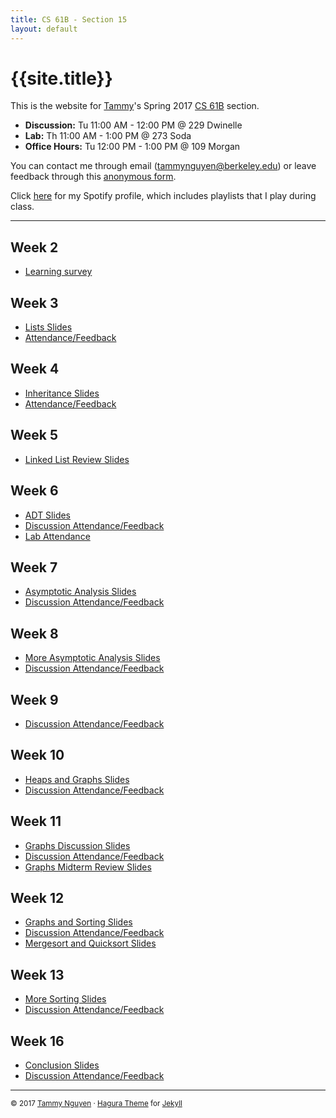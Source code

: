 ```yaml
---
title: CS 61B - Section 15
layout: default
---
```


# {{site.title}}

This is the website for [Tammy](http://tmmydngyn.com)'s Spring 2017
[CS 61B](http://datastructur.es) section.  

- **Discussion:** Tu 11:00 AM - 12:00 PM @ 229 Dwinelle 
- **Lab:** Th 11:00 AM - 1:00 PM @ 273 Soda 
- **Office Hours:** Tu 12:00 PM - 1:00 PM @ 109 Morgan 

You can contact me through email (tammynguyen@berkeley.edu) or leave feedback through this [anonymous form][anon-feedback].

Click [here][spotify] for my Spotify profile, which includes playlists that I play during class. 

- - -

## Week 2
- [Learning survey][learning-survey]

## Week 3
- [Lists Slides][lists]
- [Attendance/Feedback][disc3-attendance]

## Week 4
- [Inheritance Slides][inheritance]
- [Attendance/Feedback][disc4-attendance]

## Week 5
- [Linked List Review Slides][linked-lists]

## Week 6
- [ADT Slides][adt]
- [Discussion Attendance/Feedback][disc6-attendance]
- [Lab Attendance][lab6-attendance]

## Week 7
- [Asymptotic Analysis Slides][asymptotic-analysis]
- [Discussion Attendance/Feedback][disc7-attendance]

## Week 8
- [More Asymptotic Analysis Slides][asymptotic-analysis-2]
- [Discussion Attendance/Feedback][disc8-attendance]

## Week 9
- [Discussion Attendance/Feedback][disc9-attendance]

## Week 10
- [Heaps and Graphs Slides][heaps-graphs]
- [Discussion Attendance/Feedback][disc10-attendance]

## Week 11
- [Graphs Discussion Slides][graphs]
- [Discussion Attendance/Feedback][disc11-attendance]
- [Graphs Midterm Review Slides][graphs-review]

## Week 12
- [Graphs and Sorting Slides][graphs-sorting]
- [Discussion Attendance/Feedback][disc12-attendance]
- [Mergesort and Quicksort Slides][merge-quick]

## Week 13
- [More Sorting Slides][more-sorting]
- [Discussion Attendance/Feedback][disc13-attendance]

## Week 16
- [Conclusion Slides][conclusion]
- [Discussion Attendance/Feedback][disc14-attendance]

[spotify]: https://play.spotify.com/user/tmmydngyn

[anon-feedback]: https://goo.gl/forms/jdh0sAyOIID2i0DN2
[learning-survey]: https://docs.google.com/a/berkeley.edu/forms/d/e/1FAIpQLSfV2NCmBuvC9VmNfzEQA-Ct-a-f0ZKemdyto7dy6SrcvTamDQ/viewform

[lists]: https://docs.google.com/a/berkeley.edu/presentation/d/19LYmDUeU9UbLqNZotIQWL81flsJd9ku3PZsFr7-zcKA/edit?usp=sharing
[inheritance]: https://docs.google.com/a/berkeley.edu/presentation/d/1rfq3dk6jauJere2i7q5x1g_htplXjQFMSp-2t9Uzjkk/edit?usp=sharing
[linked-lists]: https://docs.google.com/a/berkeley.edu/presentation/d/1-OEdsVpyGT1GLvfQkA5Csa7qGxIMjLrSXyaNeNvi8sc/edit?usp=sharing
[adt]: https://docs.google.com/a/berkeley.edu/presentation/d/1aRa8SiQgIp5MM5pSwF3_-8I-nc1L_J2MKtbcgzQdEnw/edit?usp=sharing
[asymptotic-analysis]: https://docs.google.com/a/berkeley.edu/presentation/d/1bmcay-dSXrHtI40oGPBnkVC5NlsHT5oygoesgTZD6OY/edit?usp=sharing
[asymptotic-analysis-2]: https://docs.google.com/a/berkeley.edu/presentation/d/1A-HbmWLcKt4m4xqDIuqb31qSjrtSojUIsSvZL9V0aIM/edit?usp=sharing
[heaps-graphs]: https://docs.google.com/a/berkeley.edu/presentation/d/1f7_VT3MMRguJlpLBwLt5Hqf73T_zZrVVpexuPC3Pcig/edit?usp=sharing
[graphs]: https://docs.google.com/a/berkeley.edu/presentation/d/1xFkfUf-rmwmOs02YJ-WN1qXoVdJwNarvNzwhsonh2c0/edit?usp=sharing
[graphs-review]: https://docs.google.com/a/berkeley.edu/presentation/d/1G45WOhxFsEKNCS7MrX2VDR86FCNXJf222t7u3yc1dZo/edit?usp=sharing
[graphs-sorting]: https://docs.google.com/a/berkeley.edu/presentation/d/13RnWg19bCkjvK0EEtAHbdniQbo-kV1386nsn6fOHVZE/edit?usp=sharing
[more-sorting]: https://docs.google.com/a/berkeley.edu/presentation/d/1UPoIHFgM7G8XlV7XaHaYnPOU-iVv3GWDkFVTSyFqSO0/edit?usp=sharing
[conclusion]: https://docs.google.com/a/berkeley.edu/presentation/d/1UDYggmgBkXkYDkVIdohB0AO80NbqF9DanY5gFRX49do/edit?usp=sharing

[merge-quick]: https://docs.google.com/a/berkeley.edu/presentation/d/13H96mr6YaSHPCnnYfAuW0gKW8AajzhiBi0-9uNYj9Bo/edit?usp=sharing

[disc3-attendance]: https://docs.google.com/a/berkeley.edu/forms/d/e/1FAIpQLScBxYpLqcgFR5q2xFOzx_d7-0uxZ9OhRxcDnQ2EqMS8kMcukg/viewform
[disc4-attendance]: https://docs.google.com/a/berkeley.edu/forms/d/e/1FAIpQLSdM7EV3lBP06MZG-bJHkNxVSRErMV6_EzgPxjyK7wCtWIgCiA/viewform
[disc6-attendance]: https://docs.google.com/a/berkeley.edu/forms/d/e/1FAIpQLSf2Ht7Zgd526PdmMstWc-HY1uyi1rZY4t5ZjOR2-lpAkhmkKg/viewform
[disc7-attendance]: https://docs.google.com/a/berkeley.edu/forms/d/e/1FAIpQLSfyqhzKwG_2S76HHFLsO0YbyOjBOrpM47cNLEImAUDALTfU8A/viewform
[disc8-attendance]: https://docs.google.com/a/berkeley.edu/forms/d/e/1FAIpQLSfrbfTVCDWJtPfajGL9TvMPAwyDCRJuCXv-E5Mw3-_iLdMYrg/viewform
[disc9-attendance]: https://docs.google.com/a/berkeley.edu/forms/d/e/1FAIpQLSfJMAHF-X6fL2f9xYikz5kgo9GjX6zUTM89fmym_p7n-UV4uw/viewform?usp=sf_link
[disc10-attendance]: https://docs.google.com/a/berkeley.edu/forms/d/e/1FAIpQLSdVYC92S1HCfMVFiDETxCd8tqPr5NYuGBtsTWRGvj4-o9yw-A/viewform?usp=sf_link
[disc11-attendance]: https://docs.google.com/a/berkeley.edu/forms/d/e/1FAIpQLSeC2_TT8OgnKWmJLmaY6-bkmYXnqyKnA60-z-wnAl-gkif0fw/viewform?usp=sf_link
[disc12-attendance]: https://docs.google.com/a/berkeley.edu/forms/d/e/1FAIpQLSfYTaeS8bbOQnA3k_q_hsXaNJ63YVtmx_pOo-s5txVvGNaOCA/viewform?usp=sf_link
[disc13-attendance]: https://docs.google.com/a/berkeley.edu/forms/d/e/1FAIpQLSeQ6xouWZ7t9PoQ7nJBCt0kYh595cuPIqOM3oMFSq57gl2VRg/viewform?usp=sf_link
[disc14-attendance]: https://docs.google.com/a/berkeley.edu/forms/d/e/1FAIpQLSfl18o-sWxOvjc0idVGajxA9ztuURcGkKbONcIzmZd5HgSITg/viewform?usp=sf_link

[lab6-attendance]: https://docs.google.com/a/berkeley.edu/forms/d/e/1FAIpQLSfwaBM5mfl_3fH-YEwy6_S52v6IdOTeRjQx6Ud_i5tkpwSCqA/viewform

- - - 
<small> © 2017 [Tammy Nguyen](http://tmmydngyn.com) · [Hagura Theme](https://github.com/sharu725/hagura) for [Jekyll](https://jekyllrb.com/) </small> <br/><br/>
